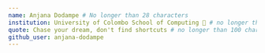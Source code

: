 ```yaml
---
name: Anjana Dodampe # No longer than 28 characters
institution: University of Colombo School of Computing 🚩 # no longer than 58 characters
quote: Chase your dream, don't find shortcuts # no longer than 100 characters, avoid using quotes(") to guarantee the format remains the same.
github_user: anjana-dodampe
---
```

